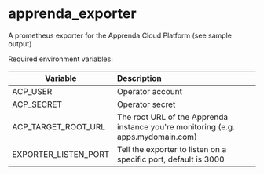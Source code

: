 # apprenda_exporter

A prometheus exporter for the Apprenda Cloud Platform (see sample output)

Required environment variables:


| Variable      | Description |
| ------------- |:-------------| 
| ACP_USER    | Operator account | 
| ACP_SECRET      | Operator secret |  
| ACP_TARGET_ROOT_URL | The root URL of the Apprenda instance you're monitoring (e.g. apps.mydomain.com) |
| EXPORTER_LISTEN_PORT | Tell the exporter to listen on a specific port, default is 3000 |
